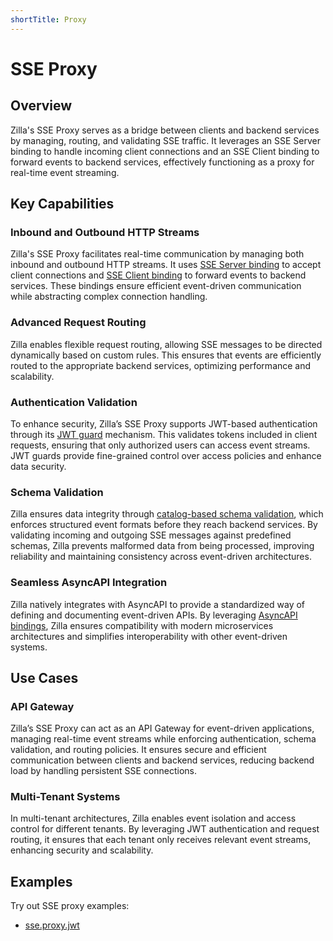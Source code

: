 ```yaml
---
shortTitle: Proxy
---
```


# SSE Proxy

## Overview

Zilla's SSE Proxy serves as a bridge between clients and backend services by managing, routing, and validating SSE traffic. It leverages an SSE Server binding to handle incoming client connections and an SSE Client binding to forward events to backend services, effectively functioning as a proxy for real-time event streaming.

## Key Capabilities

### Inbound and Outbound HTTP Streams

Zilla's SSE Proxy facilitates real-time communication by managing both inbound and outbound HTTP streams. It uses [SSE Server binding](../../../reference/config/bindings/sse/server.md) to accept client connections and [SSE Client binding](../../../reference/config/bindings/sse/client.md) to forward events to backend services. These bindings ensure efficient event-driven communication while abstracting complex connection handling.

### Advanced Request Routing

Zilla enables flexible request routing, allowing SSE messages to be directed dynamically based on custom rules. This ensures that events are efficiently routed to the appropriate backend services, optimizing performance and scalability.

### Authentication Validation

To enhance security, Zilla’s SSE Proxy supports JWT-based authentication through its [JWT guard](../../../reference/config/guards/jwt.md) mechanism. This validates tokens included in client requests, ensuring that only authorized users can access event streams. JWT guards provide fine-grained control over access policies and enhance data security.

### Schema Validation

Zilla ensures data integrity through [catalog-based schema validation](../../../reference/config/catalogs/), which enforces structured event formats before they reach backend services. By validating incoming and outgoing SSE messages against predefined schemas, Zilla prevents malformed data from being processed, improving reliability and maintaining consistency across event-driven architectures.

### Seamless AsyncAPI Integration

Zilla natively integrates with AsyncAPI to provide a standardized way of defining and documenting event-driven APIs. By leveraging [AsyncAPI bindings](../../../reference/config/bindings/asyncapi/README.md), Zilla ensures compatibility with modern microservices architectures and simplifies interoperability with other event-driven systems.

## Use Cases

### API Gateway

Zilla’s SSE Proxy can act as an API Gateway for event-driven applications, managing real-time event streams while enforcing authentication, schema validation, and routing policies. It ensures secure and efficient communication between clients and backend services, reducing backend load by handling persistent SSE connections.

### Multi-Tenant Systems

In multi-tenant architectures, Zilla enables event isolation and access control for different tenants. By leveraging JWT authentication and request routing, it ensures that each tenant only receives relevant event streams, enhancing security and scalability.

## Examples

Try out SSE proxy examples:

- [sse.proxy.jwt](https://github.com/aklivity/zilla-examples/tree/main/sse.proxy.jwt)
